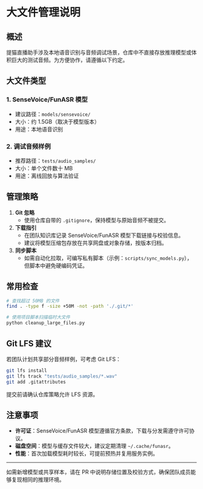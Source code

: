 # 大文件管理说明

## 概述

提猫直播助手涉及本地语音识别与音频调试场景，仓库中不直接存放推理模型或体积巨大的测试音频。为方便协作，请遵循以下约定。

## 大文件类型

### 1. SenseVoice/FunASR 模型
- 建议路径：`models/sensevoice/`
- 大小：约 1.5GB（取决于模型版本）
- 用途：本地语音识别

### 2. 调试音频样例
- 推荐路径：`tests/audio_samples/`
- 大小：单个文件数十 MB
- 用途：离线回放与算法验证

## 管理策略

1. **Git 忽略**
   - 使用仓库自带的 `.gitignore`，保持模型与原始音频不被提交。
2. **下载指引**
   - 在团队知识库记录 SenseVoice/FunASR 模型下载链接与校验信息。
   - 建议将模型压缩包存放在共享网盘或对象存储，按版本归档。
3. **同步脚本**
   - 如需自动化拉取，可编写私有脚本（示例：`scripts/sync_models.py`），但脚本中避免硬编码凭证。

## 常用检查

```bash
# 查找超过 50MB 的文件
find . -type f -size +50M -not -path './.git/*'

# 使用项目脚本扫描临时大文件
python cleanup_large_files.py
```

## Git LFS 建议

若团队计划共享部分音频样例，可考虑 Git LFS：
```bash
git lfs install
git lfs track "tests/audio_samples/*.wav"
git add .gitattributes
```
提交前请确认仓库策略允许 LFS 资源。

## 注意事项

- **许可证**：SenseVoice/FunASR 模型遵循官方条款，下载与分发需遵守许可协议。
- **磁盘空间**：模型与缓存文件较大，建议定期清理 `~/.cache/funasr`。
- **性能**：首次加载模型耗时较长，可提前预热并复用服务实例。

---

如需新增模型或共享样本，请在 PR 中说明存储位置及校验方式，确保团队成员能够复现相同的推理环境。
